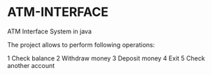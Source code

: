 # ATM-INTERFACE
ATM Interface System in java

The project allows to perform following operations:

1  Check balance
2  Withdraw money
3  Deposit money
4  Exit
5  Check another account
